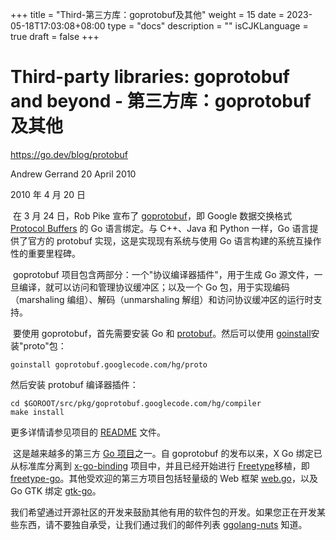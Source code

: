 +++
title = "Third-第三方库：goprotobuf及其他"
weight = 15
date = 2023-05-18T17:03:08+08:00
type = "docs"
description = ""
isCJKLanguage = true
draft = false
+++

# Third-party libraries: goprotobuf and beyond - 第三方库：goprotobuf及其他

https://go.dev/blog/protobuf

Andrew Gerrand
20 April 2010

2010 年 4 月 20 日

​	在 3 月 24 日，Rob Pike 宣布了 [goprotobuf](http://code.google.com/p/goprotobuf/)，即 Google 数据交换格式 [Protocol Buffers](http://code.google.com/apis/protocolbuffers/docs/overview.html) 的 Go 语言绑定。与 C++、Java 和 Python 一样，Go 语言提供了官方的 protobuf 实现，这是实现现有系统与使用 Go 语言构建的系统互操作性的重要里程碑。

​	goprotobuf 项目包含两部分：一个"协议编译器插件"，用于生成 Go 源文件，一旦编译，就可以访问和管理协议缓冲区；以及一个 Go 包，用于实现编码（marshaling 编组）、解码（unmarshaling 解组）和访问协议缓冲区的运行时支持。

​	要使用 goprotobuf，首先需要安装 Go 和 [protobuf](http://code.google.com/p/protobuf/)。然后可以使用 [goinstall](https://go.dev/cmd/goinstall/)安装"proto"包：

```shell
goinstall goprotobuf.googlecode.com/hg/proto
```

然后安装 protobuf 编译器插件：

```shell
cd $GOROOT/src/pkg/goprotobuf.googlecode.com/hg/compiler
make install
```

更多详情请参见项目的 [README](http://code.google.com/p/goprotobuf/source/browse/README) 文件。

​	这是越来越多的第三方 [Go 项目](http://godashboard.appspot.com/package)之一。自 goprotobuf 的发布以来，X Go 绑定已从标准库分离到 [x-go-binding](http://code.google.com/p/x-go-binding/) 项目中，并且已经开始进行 [Freetype](http://www.freetype.org/)移植，即 [freetype-go](http://code.google.com/p/freetype-go/)。其他受欢迎的第三方项目包括轻量级的 Web 框架 [web.go](http://github.com/hoisie/web.go)，以及 Go GTK 绑定 [gtk-go](http://github.com/mattn/go-gtk)。

​	我们希望通过开源社区的开发来鼓励其他有用的软件包的开发。如果您正在开发某些东西，请不要独自承受，让我们通过我们的邮件列表 g[golang-nuts](http://groups.google.com/group/golang-nuts) 知道。
